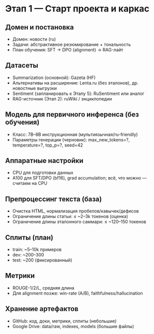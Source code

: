# Этап 1 — Старт проекта и каркас

## Домен и постановка
- Домен: новости (ru)
- Задачи: абстрактивное резюмирование + тональность
- План обучения: SFT → DPO (alignment) → RAG-лайт

## Датасеты
- Summarization (основной): Gazeta (HF)
- Альтернативы на расширение: Lenta.ru (без эталонов), др. новостные выгрузки
- Sentiment (запланировать к Этапу 5): RuSentiment или аналог
- RAG-источник (Этап 2): ruWiki / энциклопедии

## Модель для первичного инференса (без обучения)
- Класс: 7B–8B инструкционная (мультиязычная/ru-friendly)
- Параметры генерации (черновик): max_new_tokens=?, temperature=?, top_p=?, seed=42

## Аппаратные настройки
- CPU для подготовки данных
- A100 для SFT/DPO (bf16), grad accumulation; всё, что можно — считаем на CPU

## Препроцессинг текста (база)
- Очистка HTML, нормализация пробелов/кавычек/дефисов
- Ограничение длины статьи: ≤ ~2–3k токенов (оценка)
- Ограничение длины эталонного саммари: ≤ ~120–150 токенов

## Сплиты (план)
- train: ~5–10k примеров
- dev: ~200–300
- test: ~200 (фиксированный)

## Метрики
- ROUGE-1/2/L, средняя длина
- Для alignment позже: win-rate (A/B), faithfulness/hallucination

## Хранение артефактов
- GitHub: код, доки, метрики, сплиты (небольшие)
- Google Drive: data/raw, indexes, models (большие файлы)
